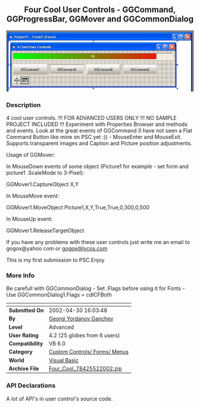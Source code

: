 ﻿<div align="center">

## Four Cool User Controls \- GGCommand, GGProgressBar, GGMover and GGCommonDialog

<img src="PIC20025245322240.jpg">
</div>

### Description

4 cool user controls. !!! FOR ADVANCED USERS ONLY !!! NO SAMPLE PROJECT INCLUDED !!! Experiment with Properties Browser and methods and events. Look at the great events of GGCommand (I have not seen a Flat Command Button like mine on PSC yet :)) - MouseEnter and MouseExit. Supports transparent images and Caption and Picture position adjustments.

Usage of GGMover:

In MouseDown events of some object (Picture1 for example - set form and picture1 .ScaleMode to 3-Pixel):

GGMover1.CaptureObject X,Y

In MouseMove event:

GGMover1.MoveObject Picture1,X,Y,True,True,0,300,0,500

In MouseUp event:

GGMover1.ReleaseTargetObject

If you have any problems with these user controls just write me an email to gogox@yahoo com or gogox@lycos.com

This is my first submission to PSC.Enjoy
 
### More Info
 
Be carefull with GGCommonDialog - Set .Flags before using it for Fonts - Use GGCommonDialog1.Flags = cdlCFBoth


<span>             |<span>
---                |---
**Submitted On**   |2002-04-30 16:03:48
**By**             |[Georgi Yordanov Ganchev](https://github.com/Planet-Source-Code/PSCIndex/blob/master/ByAuthor/georgi-yordanov-ganchev.md)
**Level**          |Advanced
**User Rating**    |4.2 (25 globes from 6 users)
**Compatibility**  |VB 6\.0
**Category**       |[Custom Controls/ Forms/  Menus](https://github.com/Planet-Source-Code/PSCIndex/blob/master/ByCategory/custom-controls-forms-menus__1-4.md)
**World**          |[Visual Basic](https://github.com/Planet-Source-Code/PSCIndex/blob/master/ByWorld/visual-basic.md)
**Archive File**   |[Four\_Cool\_78425522002\.zip](https://github.com/Planet-Source-Code/georgi-yordanov-ganchev-four-cool-user-controls-ggcommand-ggprogressbar-ggmover-and-ggcomm__1-34339/archive/master.zip)

### API Declarations

A lot of API's in user control's source code.






